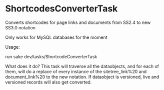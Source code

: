 ShortcodesConverterTask
=======================

Converts shortcodes for page links and documents from SS2.4 to new SS3.0 notation

Only works for MySQL databases for the moment

Usage:

run sake dev/tasks/ShortcodeConverterTask

What does it do?
This task will traverse all the dataobjects, and for each of them, will do a replace of every instance of the sitetree_link%20 and document_link%20 to the new notation. If dataobject is versioned, live and versioned records will also get converted.
